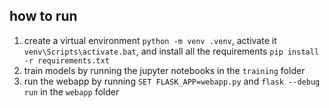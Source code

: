 ## how to run
1. create a virtual environment `python -m venv .venv`, activate it `venv\Scripts\activate.bat`, and install all the requirements `pip install -r requirements.txt` 
2. train models by running the jupyter notebooks in the `training` folder
3. run the webapp by running `SET FLASK_APP=webapp.py` and `flask --debug run` in the `webapp` folder 

